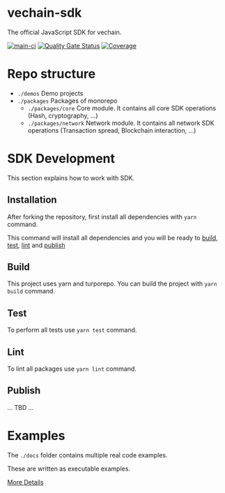 # vechain-sdk
The official JavaScript SDK for vechain.

[![main-ci](https://github.com/vechainfoundation/vechain-sdk/actions/workflows/on-main.yml/badge.svg)](https://github.com/vechainfoundation/vechain-sdk/actions/workflows/on-main.yml)
[![Quality Gate Status](https://sonarcloud.io/api/project_badges/measure?project=vechainfoundation_thor-sdk-js&metric=alert_status&token=0e94ce34f24ef54d43c15c0d4b38f2c645c92b42)](https://sonarcloud.io/summary/new_code?id=vechainfoundation_thor-sdk-js)
[![Coverage](https://sonarcloud.io/api/project_badges/measure?project=vechainfoundation_thor-sdk-js&metric=coverage&token=0e94ce34f24ef54d43c15c0d4b38f2c645c92b42)](https://sonarcloud.io/summary/new_code?id=vechainfoundation_thor-sdk-js)

# Repo structure
* `./demos` Demo projects
* `./packages` Packages of monorepo
   * `./packages/core` Core module. It contains all core SDK operations (Hash, cryptography, ...)
   * `./packages/network` Network module. It contains all network SDK operations (Transaction spread, Blockchain interaction, ...)  

# SDK Development
This section explains how to work with SDK.

## Installation
After forking the repository, first install all dependencies with `yarn` command.

This command will install all dependencies and you will be ready to [build](#build), [test](#test), [lint](#lint) and [publish](#publish)

## Build
This project uses yarn and turporepo. You can build the project with `yarn build` command.

## Test
To perform all tests use `yarn test` command.

## Lint
To lint all packages use `yarn lint` command.

## Publish
... TBD ...

# Examples
The `./docs` folder contains multiple real code examples.

These are written as executable examples.

[More Details](./docs/README.md)



